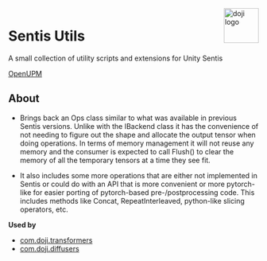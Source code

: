 <a href="https://www.doji-tech.com/">
  <img src="https://www.doji-tech.com/assets/favicon.ico" alt="doji logo" title="Doji" align="right" height="70" />
</a>

# Sentis Utils
A small collection of utility scripts and extensions for Unity Sentis

[OpenUPM]

## About

- Brings back an Ops class similar to what was available in previous Sentis versions. Unlike with the IBackend class it has the convenience of not needing to figure out the shape and allocate the output tensor when doing operations. In terms of memory management it will not reuse any memory and the consumer is expected to call Flush() to clear the memory of all the temporary tensors at a time they see fit.

- It also includes some more operations that are either not implemented in Sentis or could do with an API that is more convenient or more pytorch-like for easier porting of pytorch-based pre-/postprocessing code. This includes methods like Concat, RepeatInterleaved, python-like slicing operators, etc.

**Used by**
- [com.doji.transformers]
- [com.doji.diffusers]

[OpenUPM]: https://openupm.com/packages/com.doji.sentis-utils
[com.doji.transformers]: https://github.com/julienkay/com.doji.diffusers
[com.doji.diffusers]: https://github.com/julienkay/com.doji.diffusers
